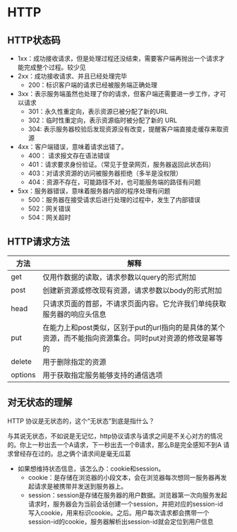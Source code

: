 # HTTP
## HTTP状态码
* 1xx：成功接收请求，但是处理过程还没结束，需要客户端再抛出一个请求才能完成整个过程。较少见
* 2xx：成功接收请求、并且已经处理完毕
  + 200：标识客户端的请求已经被服务端正确处理
* 3xx：表示服务端虽然也处理了你的请求，但客户端还需要进一步工作，才可以请求
  + 301：永久性重定向，表示资源已被分配了新的URL
  + 302：临时性重定向，表示资源临时被分配了新的 URL
  + 304: 表示服务器校验后发现资源没有改变，提醒客户端直接走缓存来取资源
* 4xx：客户端错误，意味着请求出错了。
  + 400： 请求报文存在语法错误
  + 401：请求要求身份验证。（常见于登录网页，服务器返回此状态码）
  + 403：对请求资源的访问被服务器拒绝（多半是没权限）
  + 404：资源不存在，可能路径不对，也可能服务端的路径有问题
* 5xx：服务器错误，意味着服务器内部的程序处理有问题
  + 500：服务器在接受请求后进行处理的过程中，发生了内部错误
  + 502：网关错误
  + 504：网关超时

## HTTP请求方法

| 方法 | 解释 |
| --- | --- |
| get | 仅用作数据的读取，请求参数以query的形式附加 |
| post | 创建新资源或修改现有资源，请求参数以body的形式附加 |
| head | 只请求页面的首部，不请求页面内容。它允许我们单纯获取服务器的响应头信息 |
| put | 在能力上和post类似，区别于put的url指向的是具体的某个资源，而不能指向资源集合。同时put对资源的修改是幂等的 |
| delete | 用于删除指定的资源 |
| options | 用于获取指定服务能够支持的通信选项 |

## 对无状态的理解
HTTP 协议是无状态的，这个“无状态”到底是指什么？

与其说无状态，不如说是无记忆，http协议请求与请求之间是不关心对方的情况的。你上一秒出去一个A请求，下一秒出去一个B请求，那么B是完全感知不到A 请求曾经存在过的。总之俩个请求间是毫无瓜葛

* 如果想维持状态信息，该怎么办：cookie和session。
  + cookie：是存储在浏览器的小段文本，会在浏览器每次想同一服务器再发起请求是被携带并发送到服务器上。
  + session：session是存储在服务器的用户数据。浏览器第一次向服务发起请求时，服务器会为当前会话创建一个session，并把对应的session-id 写入cookie，用来标识cookie。之后。用户每次请求都会携带一个session-id的cookie，服务器解析出session-id就会定位到用户信息